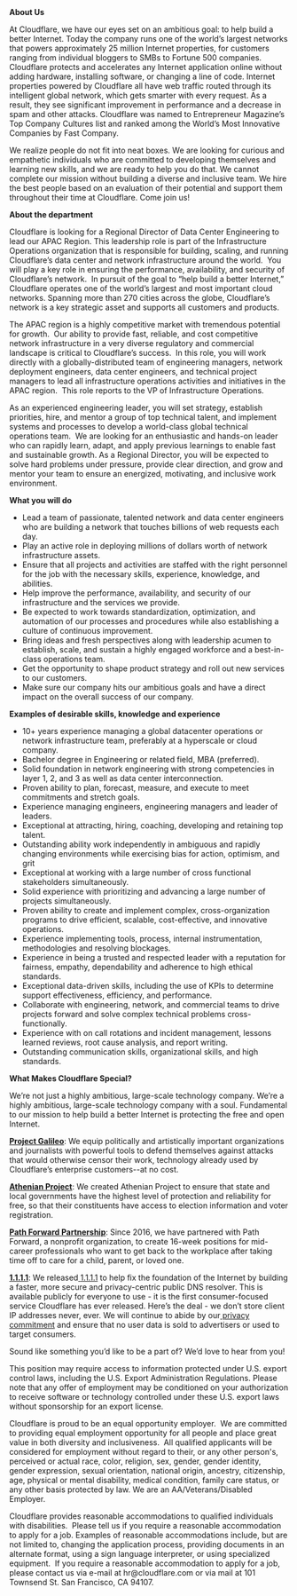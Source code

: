 <div class="content-intro">
	<div><strong>About Us</strong></div>
	<div>
		<p><span style="font-weight: 400;">At Cloudflare, we have our eyes set on an ambitious goal: to help build a better Internet. Today the company runs one of the world’s largest networks that powers approximately 25 million Internet properties, for customers ranging from individual bloggers to SMBs to Fortune 500 companies. Cloudflare protects and accelerates any Internet application online without adding hardware, installing software, or changing a line of code. Internet properties powered by Cloudflare all have web traffic routed through its intelligent global network, which gets smarter with every request. As a result, they see significant improvement in performance and a decrease in spam and other attacks. Cloudflare was named to Entrepreneur Magazine’s Top Company Cultures list and ranked among the World’s Most Innovative Companies by Fast Company.</span><span style="font-weight: 400;">&nbsp;</span></p>
		<p><span style="font-weight: 400;">We realize people do not fit into neat boxes. We are looking for curious and empathetic individuals who are committed to developing themselves and learning new skills, and we are ready to help you do that. We cannot complete our mission without building a diverse and inclusive team. We hire the best people based on an evaluation of their potential and support them throughout their time at Cloudflare. Come join us!&nbsp;</span></p>
	</div>
</div>
<p><strong>About the department</strong></p>
<p><span style="font-weight: 400;">Cloudflare is looking for a Regional Director of Data Center Engineering to lead our APAC Region. This leadership role is part of the Infrastructure Operations organization that is responsible for building, scaling, and running Cloudflare’s data center and network infrastructure around the world.&nbsp; You will play a key role in ensuring the performance, availability, and security of Cloudflare’s network.&nbsp; In pursuit of the goal to “help build a better Internet,” Cloudflare operates one of the world’s largest and most important cloud networks. Spanning more than 270 cities across the globe, Cloudflare’s network is a key strategic asset and supports all customers and products.&nbsp;</span></p>
<p><span style="font-weight: 400;">The APAC region is a highly competitive market with tremendous potential for growth.&nbsp; Our ability to provide fast, reliable, and cost competitive network infrastructure in a very diverse regulatory and commercial landscape is critical to Cloudflare’s success.&nbsp; In this role, you will work directly with a globally-distributed team of engineering managers, network deployment engineers, data center engineers, and technical project managers to lead all infrastructure operations activities and initiatives in the APAC region.&nbsp; This role reports to the VP of Infrastructure Operations.</span></p>
<p><span style="font-weight: 400;">As an experienced engineering leader, you will set strategy, establish priorities, hire, and mentor a group of top technical talent, and implement systems and processes to develop a world-class global technical operations team.&nbsp; We are looking for an enthusiastic and hands-on leader who can rapidly learn, adapt, and apply previous learnings to enable fast and sustainable growth. As a Regional Director, you will be expected to solve hard problems under pressure, provide clear direction, and grow and mentor your team to ensure an energized, motivating, and inclusive work environment.</span></p>
<p><strong>What you will do</strong></p>
<ul>
	<li style="font-weight: 400;"><span style="font-weight: 400;">Lead a team of passionate, talented network and data center engineers who are building a network that touches billions of web requests each day.</span></li>
	<li style="font-weight: 400;"><span style="font-weight: 400;">Play an active role in deploying millions of dollars worth of network infrastructure assets.</span></li>
	<li style="font-weight: 400;"><span style="font-weight: 400;">Ensure that all projects and activities are staffed with the right personnel for the job with the necessary skills, experience, knowledge, and abilities.</span></li>
	<li style="font-weight: 400;"><span style="font-weight: 400;">Help improve the performance, availability, and security of our infrastructure and the services we provide.</span></li>
	<li style="font-weight: 400;"><span style="font-weight: 400;">Be expected to work towards standardization, optimization, and automation of our processes and procedures while also establishing a culture of continuous improvement.</span></li>
	<li style="font-weight: 400;"><span style="font-weight: 400;">Bring ideas and fresh perspectives along with leadership acumen to establish, scale, and sustain a highly engaged workforce and a best-in-class operations team.</span></li>
	<li style="font-weight: 400;"><span style="font-weight: 400;">Get the opportunity to shape product strategy and roll out new services to our customers.</span></li>
	<li style="font-weight: 400;"><span style="font-weight: 400;">Make sure our company hits our ambitious goals and have a direct impact on the overall success of our company.</span></li>
</ul>
<p><strong>Examples of desirable skills, knowledge and experience</strong></p>
<ul>
	<li style="font-weight: 400;"><span style="font-weight: 400;">10+ years experience managing a global datacenter operations or network infrastructure team, preferably at a hyperscale or cloud company.</span></li>
	<li style="font-weight: 400;"><span style="font-weight: 400;">Bachelor degree in Engineering or related field, MBA (preferred).</span></li>
	<li style="font-weight: 400;"><span style="font-weight: 400;">Solid foundation in network engineering with strong competencies in layer 1, 2, and 3 as well as data center interconnection.&nbsp;</span></li>
	<li style="font-weight: 400;"><span style="font-weight: 400;">Proven ability to plan, forecast, measure, and execute to meet commitments and stretch goals.</span></li>
	<li style="font-weight: 400;"><span style="font-weight: 400;">Experience managing engineers, engineering managers and leader of leaders.</span></li>
	<li style="font-weight: 400;"><span style="font-weight: 400;">Exceptional at attracting, hiring, coaching, developing and retaining top talent.</span></li>
	<li style="font-weight: 400;"><span style="font-weight: 400;">Outstanding ability work independently in ambiguous and rapidly changing environments while exercising bias for action, optimism, and grit&nbsp;</span></li>
	<li style="font-weight: 400;"><span style="font-weight: 400;">Exceptional at working with a large number of cross functional stakeholders simultaneously.</span></li>
	<li style="font-weight: 400;"><span style="font-weight: 400;">Solid experience with prioritizing and advancing a large number of projects simultaneously.</span></li>
	<li style="font-weight: 400;"><span style="font-weight: 400;">Proven ability to create and implement complex, cross-organization programs to drive efficient, scalable, cost-effective, and innovative operations.</span></li>
	<li style="font-weight: 400;"><span style="font-weight: 400;">Experience implementing tools, process, internal instrumentation, methodologies and resolving blockages.</span></li>
	<li style="font-weight: 400;"><span style="font-weight: 400;">Experience in being a trusted and respected leader with a reputation for fairness, empathy, dependability and adherence to high ethical standards.</span></li>
	<li style="font-weight: 400;"><span style="font-weight: 400;">Exceptional data-driven skills, including the use of KPIs to determine support effectiveness, efficiency, and performance.&nbsp;</span></li>
	<li style="font-weight: 400;"><span style="font-weight: 400;">Collaborate with engineering, network, and commercial teams to drive projects forward and solve complex technical problems cross-functionally.</span></li>
	<li style="font-weight: 400;"><span style="font-weight: 400;">Experience with on call rotations and incident management, lessons learned reviews, root cause analysis, and report writing.</span></li>
	<li style="font-weight: 400;"><span style="font-weight: 400;">Outstanding communication skills, organizational skills, and high standards.</span></li>
</ul>
<div class="content-conclusion">
	<p><strong>What Makes Cloudflare Special?</strong></p>
	<p><span style="font-weight: 400;">We’re not just a highly ambitious, large-scale technology company. We’re a highly ambitious, large-scale technology company with a soul. Fundamental to our mission to help build a better Internet is protecting the free and open Internet.</span></p>
	<p><a href="https://blog.cloudflare.com/protecting-free-expression-online/"><strong>Project Galileo</strong></a><span style="font-weight: 400;">: We equip politically and artistically important organizations and journalists with powerful tools to defend themselves against attacks that would otherwise censor their work, technology already used by Cloudflare’s enterprise customers--at no cost.</span></p>
	<p><strong><a href="https://www.cloudflare.com/athenian/">Athenian Project</a></strong><span style="font-weight: 400;">: We created Athenian Project to ensure that state and local governments have the highest level of protection and reliability for free, so that their constituents have access to election information and voter registration.</span></p>
	<p><a href="https://blog.cloudflare.com/tag/path-forward/"><strong>Path Forward Partnership</strong></a><span style="font-weight: 400;">: Since 2016, we have partnered with Path Forward, a nonprofit organization, to create 16-week positions for mid-career professionals who want to get back to the workplace after taking time off to care for a child, parent, or loved one.</span></p>
	<p><a href="https://1.1.1.1/"><strong>1.1.1.1</strong></a><span style="font-weight: 400;">: We released</span><a href="https://1.1.1.1/"> <span style="font-weight: 400;">1.1.1.1</span></a><span style="font-weight: 400;"> to help fix the foundation of the Internet by building a faster, more secure and privacy-centric public DNS resolver. This is available publicly for everyone to use - it is the first consumer-focused service Cloudflare has ever released. Here’s the deal - we don’t store client IP addresses never, ever. We will continue to abide by our</span><a href="https://developers.cloudflare.com/1.1.1.1/privacy/public-dns-resolver"> privacy commitment</a><span style="font-weight: 400;"> and ensure that no user data is sold to advertisers or used to target consumers.</span></p>
	<p><span style="font-weight: 400;">Sound like something you’d like to be a part of? We’d love to hear from you!</span></p>
	<p><span style="font-weight: 400;">This position may require access to information protected under U.S. export control laws, including the U.S. Export Administration Regulations. Please note that any offer of employment may be conditioned on your authorization to receive software or technology controlled under these U.S. export laws without sponsorship for an export license.</span></p>
	<p><span style="font-weight: 400;">Cloudflare is proud to be an equal opportunity employer. &nbsp;We are committed to providing equal employment opportunity for all people and place great value in both diversity and inclusiveness. &nbsp;All qualified applicants will be considered for employment without regard to their, or any other person's, perceived or actual</span> <span style="font-weight: 400;">race, color, religion, sex, gender, gender identity, gender expression, sexual orientation, national origin, ancestry, citizenship, age, physical or mental disability, medical condition, family care status, or any other basis protected by law. </span><span style="font-weight: 400;">We are an AA/Veterans/Disabled Employer.</span></p>
	<p><span style="font-weight: 400;">Cloudflare provides reasonable accommodations to qualified individuals with disabilities. &nbsp;Please tell us if you require a reasonable accommodation to apply for a job. Examples of reasonable accommodations include, but are not limited to, changing the application process, providing documents in an alternate format, using a sign language interpreter, or using specialized equipment. &nbsp;If you require a reasonable accommodation to apply for a job, please contact us via e-mail at </span><span style="font-weight: 400;">hr@cloudflare.com</span><span style="font-weight: 400;"> or via mail at 101 Townsend St. San Francisco, CA 94107.</span></p>
</div>